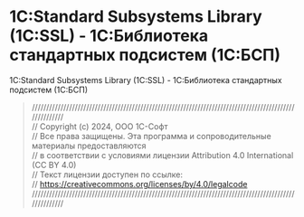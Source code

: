 # 1С:Standard Subsystems Library (1C:SSL) - 1С:Библиотека стандартных подсистем (1С:БСП)
1С:Standard Subsystems Library (1C:SSL) - 1С:Библиотека стандартных подсистем (1С:БСП)

> /////////////////////////////////////////////////////////////////////////////////////////////////////// <br>
> // Copyright (c) 2024, ООО 1С-Софт <br>
> // Все права защищены. Эта программа и сопроводительные материалы предоставляются <br>
> // в соответствии с условиями лицензии Attribution 4.0 International (CC BY 4.0) <br>
> // Текст лицензии доступен по ссылке: <br>
> // https://creativecommons.org/licenses/by/4.0/legalcode <br>
> ///////////////////////////////////////////////////////////////////////////////////////////////////////<br>
